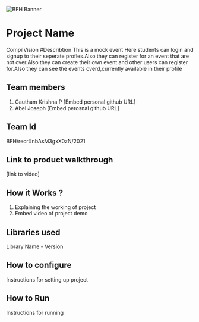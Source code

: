 ![BFH Banner](https://trello-attachments.s3.amazonaws.com/542e9c6316504d5797afbfb9/542e9c6316504d5797afbfc1/39dee8d993841943b5723510ce663233/Frame_19.png)
# Project Name
CompilVision
#Describtion
This is a mock event Here students can login and signup to their seperate profles.Also they can register for an event that are not over.Also they can create their own event and other users can register for.Also they can see the events overd,currently available in their profile
## Team members
1. Gautham Krishna P [Embed personal github URL]
2. Abel Joseph [Embed perosnal github URL]
## Team Id
BFH/recrXnbAsM3gxX0zN/2021
## Link to product walkthrough
[link to video]
## How it Works ?
1. Explaining the working of project
2. Embed video of project demo
## Libraries used
Library Name - Version
## How to configure
Instructions for setting up project
## How to Run
Instructions for running
